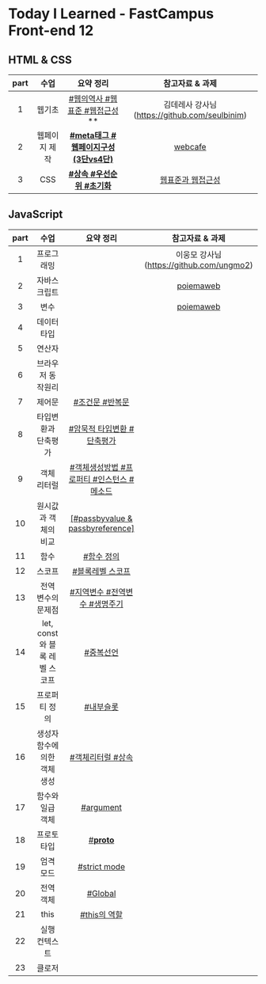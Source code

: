 # Today I Learned - FastCampus Front-end 12

##  HTML & CSS 
| part | 수업 | 요약 정리 | 참고자료 & 과제 | 
|:--:|:--:|:---------:|:---:|
| 1 | 웹기초 | [#웹의역사 #웹표준 #웹접근성](https://github.com/gayoungaa91/T.I.L-FDS12/blob/master/html%20%26%20css/web-basic.md)** |  김데레사 강사님 (https://github.com/seulbinim) |
| 2 | 웹페이지 제작 | **[#meta태그 #웹페이지구성(3단vs4단)](https://github.com/gayoungaa91/T.I.L-FDS12/blob/master/html%20%26%20css/webpage.md)** | [webcafe](https://seulbinim.github.io/exHTML5) | 
| 3 | CSS | **[#상속 #우선순위 #초기화](https://github.com/gayoungaa91/T.I.L-FDS12/blob/master/html%20%26%20css/css.md)** | [웹표준과 웹접근성](https://seulbinim.github.io/WSA/accessibility.html) |

## JavaScript
| part | 수업 | 요약 정리 | 참고자료 & 과제 | 
|:--:|:--:|:---------:|:---:|
| 1 | 프로그래밍 | []() | 이웅모 강사님 (https://github.com/ungmo2) | - | 
| 2 | 자바스크립트 | []() | [poiemaweb](https://poiemaweb.com) | - |
| 3 | 변수 | []() | [poiemaweb](https://poiemaweb.com) | - |
| 4 | 데이터 타입 | []() | []() | - |
| 5 | 연산자 | []() | []() | - |
| 6 | 브라우저 동작원리 | []() | []() | - |
| 7 | 제어문 | [#조건문 #반복문]() | []() | - |
| 8 | 타입변환과 단축평가 | [#암묵적 타입변환 #단축평가]() | []() | - |
| 9 | 객체 리터럴 | [#객체생성방법 #프로퍼티 #인스턴스 #메소드]() | []() | - |
| 10 | 원시값과 객체의 비교 | [[#passbyvalue & passbyreference]]() | []() | - |
| 11 | 함수 | [#함수 정의]() | []() | - |
| 12 | 스코프 | [#블록레벨 스코프]() | []() | - |
| 13 | 전역 변수의 문제점 | [#지역변수 #전역변수 #생명주기]() | []() | - |
| 14 | let, const와 블록 레벨 스코프 | [#중복선언]() | []() | - |
| 15 | 프로퍼티 정의 | [#내부슬롯]() | []() | - |
| 16 | 생성자 함수에 의한 객체 생성 | [#객체리터럴 #상속]() | []() | - |
| 17 | 함수와 일급 객체 | [#argument]() | []() | - |
| 18 | 프로토 타입 | [#__proto__]() | []() | - |
| 19 | 엄격 모드 | [#strict mode]() | []() | - |
| 20 | 전역 객체 | [#Global]() | []() | - |
| 21 | this | [#this의 역할]() | []() | - |
| 22 | 실행 컨텍스트 | []() | []() | - |
| 23 | 클로저 | []() | []() | - |
